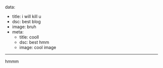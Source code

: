 data:
  - title: i will kill u
  - dsc: best blog
  - image: bruh
  - meta:
    - title: cooll
    - dsc: best hmm
    - image: cool image
---

hmmm
